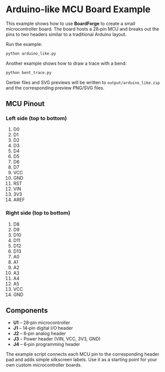 # Arduino-like MCU Board Example

This example shows how to use **BoardForge** to create a small microcontroller board.  The board hosts a 28‑pin MCU and breaks out the pins to two headers similar to a traditional Arduino layout.

Run the example:

```bash
python arduino_like.py
```

Another example shows how to draw a trace with a bend:

```bash
python bent_trace.py
```

Gerber files and SVG previews will be written to `output/arduino_like.zip` and the corresponding preview PNG/SVG files.

## MCU Pinout

### Left side (top to bottom)
1. D0
2. D1
3. D2
4. D3
5. D4
6. D5
7. D6
8. D7
9. VCC
10. GND
11. RST
12. VIN
13. 3V3
14. AREF

### Right side (top to bottom)
1. D8
2. D9
3. D10
4. D11
5. D12
6. D13
7. A0
8. A1
9. A2
10. A3
11. A4
12. A5
13. VCC
14. GND

## Components
- **U1** – 28‑pin microcontroller
- **J1** – 14‑pin digital I/O header
- **J2** – 6‑pin analog header
- **J3** – Power header (VIN, VCC, 3V3, GND)
- **J4** – 6‑pin programming header

The example script connects each MCU pin to the corresponding header pad and adds simple silkscreen labels.  Use it as a starting point for your own custom microcontroller boards.

